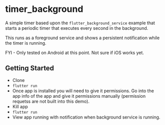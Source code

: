 # timer_background

A simple timer based upon the `flutter_background_service` example that starts a periodic timer that executes every second in the background.

This runs as a foreground service and shows a persistent notification while the timer is running. 

FYI - Only tested on Android at this point. Not sure if iOS works yet.

## Getting Started

 - Clone
 - `flutter run`
 - Once app is installed you will need to give it permissions. Go into the app info of the app and give it permissions manually (permission requetss are not built into this demo).
 - Kill app
 - `flutter run` 
 - View app running with notification when background service is running. 